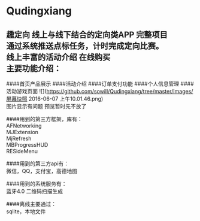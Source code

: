 # Qudingxiang
趣定向 线上与线下结合的定向类APP 完整项目</br>
通过系统推送点标任务，计时完成定向比赛。</br>
线上丰富的活动介绍 在线购买</br>
主要功能介绍：
------- 
>
####首页产品展示
####活动介绍
####订单支付功能
####个人信息管理
####活动游戏页面
![](https://github.com/sowill/Qudingxiang/tree/master/Images/屏幕快照 2016-06-07 上午10.01.46.png)
</br>
图片显示有问题 预览暂时先不放了

####用到的第三方框架，库有：</br>
AFNetworking</br>
MJExtension</br>
MjRefresh</br>
MBProgressHUD</br>
RESideMenu</br>

####用到的第三方api有：</br>
微信，QQ，支付宝，高德地图</br>

####用到的系统服务有：</br>
蓝牙4.0 二维码扫描生成</br>

####离线主要通过：</br>
sqlite，本地文件</br>

